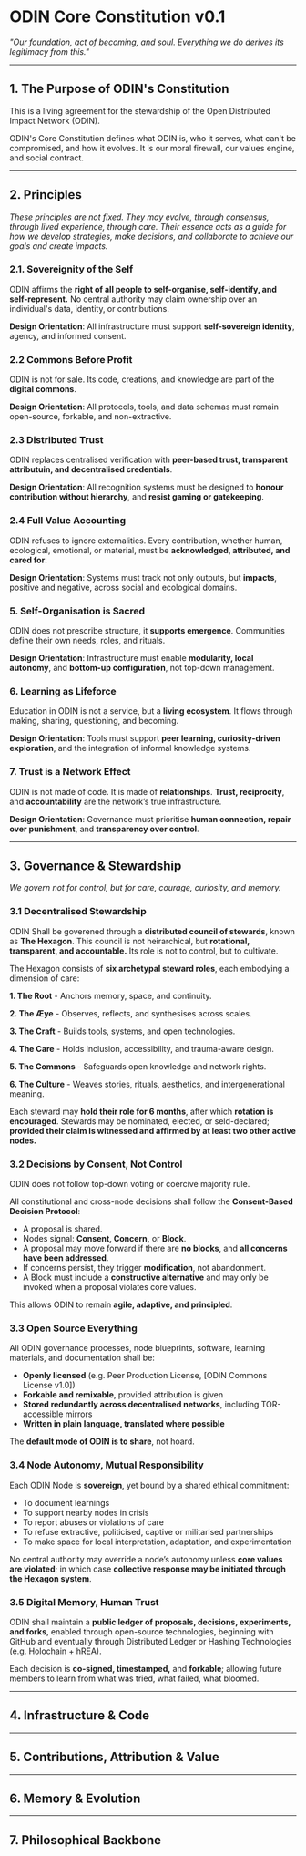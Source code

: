 # ODIN Core Constitution v0.1

_"Our foundation, act of becoming, and soul. Everything we do derives its legitimacy from this."_

---

## 1. The Purpose of ODIN's Constitution

This is a living agreement for the stewardship of the Open Distributed Impact Network (ODIN).

ODIN's Core Constitution defines what ODIN is, who it serves, what can't be compromised, and how it evolves. It is our moral firewall, our values engine, and social contract.

---

## 2. Principles

_These principles are not fixed. They may evolve, through consensus, through lived experience, through care. Their essence acts as a guide for how we develop strategies, make decisions, and collaborate to achieve our goals and create impacts._

### 2.1. Sovereignity of the Self

ODIN affirms the **right of all people to self-organise, self-identify, and self-represent.** No central authority may claim ownership over an individual's data, identity, or contributions.

**Design Orientation**: All infrastructure must support **self-sovereign identity**, agency, and informed consent.

### 2.2 Commons Before Profit

ODIN is not for sale. Its code, creations, and knowledge are part of the **digital commons**.

**Design Orientation**: All protocols, tools, and data schemas must remain open-source, forkable, and non-extractive.

### 2.3 Distributed Trust

ODIN replaces centralised verification with **peer-based trust, transparent attributuin, and decentralised credentials**.

**Design Orientation**: All recognition systems must be designed to **honour contribution without hierarchy**, and **resist gaming or gatekeeping**.

### 2.4 Full Value Accounting

ODIN refuses to ignore externalities. Every contribution, whether human, ecological, emotional, or material, must be **acknowledged, attributed, and cared for**.

**Design Orientation**: Systems must track not only outputs, but **impacts**, positive and negative, across social and ecological domains.

### 5. Self-Organisation is Sacred

ODIN does not prescribe structure, it **supports emergence**. Communities define their own needs, roles, and rituals.

**Design Orientation**: Infrastructure must enable **modularity, local autonomy**, and **bottom-up configuration**, not top-down management.

### 6. Learning as Lifeforce

Education in ODIN is not a service, but a **living ecosystem**. It flows through making, sharing, questioning, and becoming.

**Design Orientation**: Tools must support **peer learning, curiosity-driven exploration**, and the integration of informal knowledge systems.

### 7. Trust is a Network Effect

ODIN is not made of code. It is made of **relationships**. **Trust, reciprocity**, and **accountability** are the network’s true infrastructure.

**Design Orientation**: Governance must prioritise **human connection, repair over punishment**, and **transparency over control**.

---

## 3. Governance & Stewardship

_We govern not for control, but for care, courage, curiosity, and memory._

### 3.1 Decentralised Stewardship

ODIN Shall be goverened through a **distributed council of stewards**, known as **The Hexagon**. This council is not heirarchical, but **rotational, transparent, and accountable.** Its role is not to control, but to cultivate.

The Hexagon consists of **six archetypal steward roles**, each embodying a dimension of care:

**1. The Root** - Anchors memory, space, and continuity.

**2. The Æye** - Observes, reflects, and synthesises across scales.

**3. The Craft** - Builds tools, systems, and open technologies.

**4. The Care** - Holds inclusion, accessibility, and trauma-aware design.

**5. The Commons** - Safeguards open knowledge and network rights.

**6. The Culture** - Weaves stories, rituals, aesthetics, and intergenerational meaning.

Each steward may **hold their role for 6 months**, after which **rotation is encouraged**. Stewards may be nominated, elected, or seld-declared; **provided their claim is witnessed and affirmed by at least two other active nodes.**

### 3.2 Decisions by Consent, Not Control

ODIN does not follow top-down voting or coercive majority rule.

All constitutional and cross-node decisions shall follow the **Consent-Based Decision Protocol**:

- A proposal is shared.
- Nodes signal: **Consent, Concern,** or **Block**.
- A proposal may move forward if there are **no blocks**, and **all concerns have been addressed**.
- If concerns persist, they trigger **modification**, not abandonment.
- A Block must include a **constructive alternative** and may only be invoked when a proposal violates core values.

This allows ODIN to remain **agile, adaptive, and principled**.

### 3.3 Open Source Everything

All ODIN governance processes, node blueprints, software, learning materials, and documentation shall be:

- **Openly licensed** (e.g. Peer Production License, [ODIN Commons License v1.0])
- **Forkable and remixable**, provided attribution is given
- **Stored redundantly across decentralised networks**, including TOR-accessible mirrors
- **Written in plain language, translated where possible**

The **default mode of ODIN is to share**, not hoard.

### 3.4 Node Autonomy, Mutual Responsibility

Each ODIN Node is **sovereign**, yet bound by a shared ethical commitment:

- To document learnings
- To support nearby nodes in crisis
- To report abuses or violations of care
- To refuse extractive, politicised, captive or militarised partnerships
- To make space for local interpretation, adaptation, and experimentation

No central authority may override a node’s autonomy unless **core values are violated**; in which case **collective response may be initiated through the Hexagon system**.

### 3.5 Digital Memory, Human Trust

ODIN shall maintain a **public ledger of proposals, decisions, experiments, and forks**, enabled through open-source technologies, beginning with GitHub and eventually through Distributed Ledger or Hashing Technologies (e.g. Holochain + hREA).

Each decision is **co-signed, timestamped,** and **forkable**; allowing future members to learn from what was tried, what failed, what bloomed.

---

## 4. Infrastructure & Code

---

## 5. Contributions, Attribution & Value

---

## 6. Memory & Evolution

---

## 7. Philosophical Backbone

